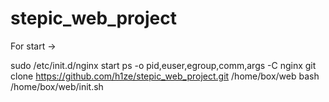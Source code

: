 # stepic_web_project
For start ->

  sudo /etc/init.d/nginx start
  ps -o pid,euser,egroup,comm,args -C nginx
  git clone https://github.com/h1ze/stepic_web_project.git /home/box/web
  bash /home/box/web/init.sh
